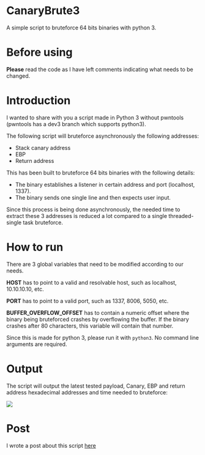 # CanaryBrute3
A simple script to bruteforce 64 bits binaries with python 3.

# Before using
**Please** read the code as I have left comments indicating what needs to be changed.


# Introduction
I wanted to share with you a script made in Python 3 without pwntools (pwntools has a dev3 branch which supports python3).

The following script will bruteforce asynchronously the following addresses:

- Stack canary address
- EBP
- Return address

This has been built to bruteforce 64 bits binaries with the following details:

- The binary establishes a listener in certain address and port (localhost, 1337).
- The binary sends one single line and then expects user input.

Since this process is being done asynchronously, the needed time to extract these 3 addresses is reduced a lot compared to a single threaded-single task bruteforce.

# How to run
There are 3 global variables that need to be modified according to our needs.

**HOST** has to point to a valid and resolvable host, such as localhost, 10.10.10.10, etc.

**PORT** has to point to a valid port, such as 1337, 8006, 5050, etc.

**BUFFER_OVERFLOW_OFFSET** has to contain a numeric offset where the binary being bruteforced crashes by overflowing the buffer. If the binary crashes after 80 characters, this variable will contain that number.

Since this is made for python 3, please run it with `python3`. No command line arguments are required.
# Output
The script will output the latest tested payload, Canary, EBP and return address hexadecimal addresses and time needed to bruteforce:

![](https://posts.xh4h.com/assets/images/brute-1.png)


# Post
I wrote a post about this script [here](https://posts.xh4h.com/python/2019/08/09/bruteforce64bits.html)
